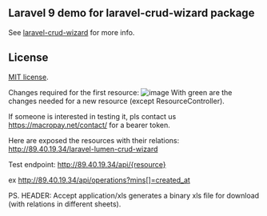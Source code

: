 ## Laravel 9 demo for laravel-crud-wizard package 

See [laravel-crud-wizard](https://github.com/macropay-solutions/laravel-lumen-crud-wizard) for more info.

## License

[MIT license](https://opensource.org/licenses/MIT).

Changes required for the first resource:
![image](https://github.com/macropay-solutions/laravel-crud-wizard-demo/assets/153634237/56705141-2975-471e-8969-62df78067839)
With green are the changes needed for a new resource (except ResourceController).

If someone is interested in testing it, pls contact us https://macropay.net/contact/ for a bearer token.

Here are exposed the resources with their relations: http://89.40.19.34/laravel-lumen-crud-wizard

Test endpoint: http://89.40.19.34/api/{resource}

ex http://89.40.19.34/api/operations?mins[]=created_at

PS. HEADER: Accept application/xls generates a binary xls file for download (with relations in different sheets).

